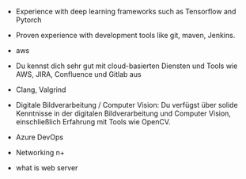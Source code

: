 - Experience with deep learning frameworks such as Tensorflow and Pytorch
- Proven experience with development tools like git, maven, Jenkins.
- aws 
- Du kennst dich sehr gut mit cloud-basierten Diensten und Tools wie AWS, JIRA, Confluence und Gitlab aus
- Clang, Valgrind

- Digitale Bildverarbeitung / Computer Vision: Du verfügst über solide Kenntnisse in der digitalen Bildverarbeitung und Computer Vision, einschließlich Erfahrung mit Tools wie OpenCV.

- Azure DevOps
- Networking n+
- what is web server 